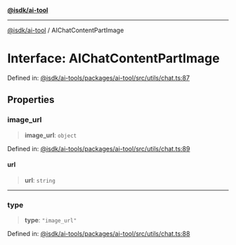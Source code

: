 [**@isdk/ai-tool**](../README.md)

***

[@isdk/ai-tool](../globals.md) / AIChatContentPartImage

# Interface: AIChatContentPartImage

Defined in: [@isdk/ai-tools/packages/ai-tool/src/utils/chat.ts:87](https://github.com/isdk/ai-tool.js/blob/209a87173b5eabb2f81db6ea9a6784f34c24e271/src/utils/chat.ts#L87)

## Properties

### image\_url

> **image\_url**: `object`

Defined in: [@isdk/ai-tools/packages/ai-tool/src/utils/chat.ts:89](https://github.com/isdk/ai-tool.js/blob/209a87173b5eabb2f81db6ea9a6784f34c24e271/src/utils/chat.ts#L89)

#### url

> **url**: `string`

***

### type

> **type**: `"image_url"`

Defined in: [@isdk/ai-tools/packages/ai-tool/src/utils/chat.ts:88](https://github.com/isdk/ai-tool.js/blob/209a87173b5eabb2f81db6ea9a6784f34c24e271/src/utils/chat.ts#L88)
